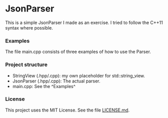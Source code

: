# JsonParser
This is a simple JsonParser I made as an exercise. I tried to follow the C++11 syntax where possible.

### Examples
The file main.cpp consists of three examples of how to use the Parser.

### Project structure
* StringView (.hpp/.cpp): my own placeholder for std::string_view.
* JsonParser (.hpp/.cpp): The actual parser.
* main.cpp: See the ^Examples^

### License
This project uses the MIT License. See the file [LICENSE.md](LICENSE.md).